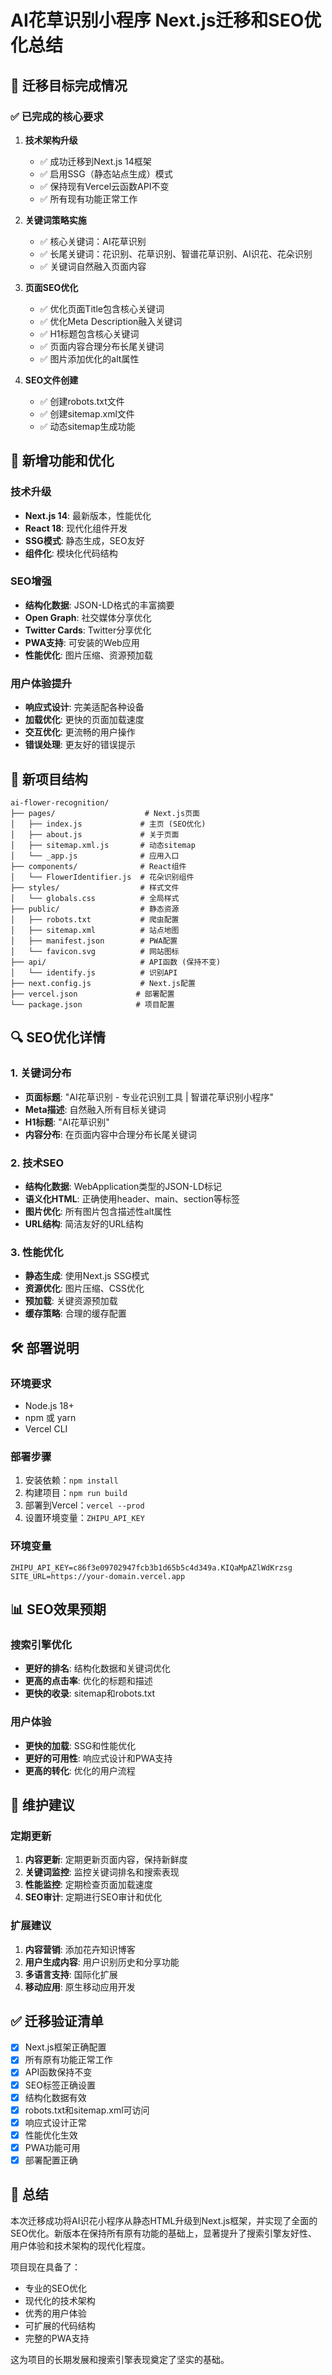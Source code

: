 # AI花草识别小程序 Next.js迁移和SEO优化总结

## 🎯 迁移目标完成情况

### ✅ 已完成的核心要求

1. **技术架构升级**
   - ✅ 成功迁移到Next.js 14框架
   - ✅ 启用SSG（静态站点生成）模式
   - ✅ 保持现有Vercel云函数API不变
   - ✅ 所有现有功能正常工作

2. **关键词策略实施**
   - ✅ 核心关键词：AI花草识别
   - ✅ 长尾关键词：花识别、花草识别、智谱花草识别、AI识花、花朵识别
   - ✅ 关键词自然融入页面内容

3. **页面SEO优化**
   - ✅ 优化页面Title包含核心关键词
   - ✅ 优化Meta Description融入关键词
   - ✅ H1标题包含核心关键词
   - ✅ 页面内容合理分布长尾关键词
   - ✅ 图片添加优化的alt属性

4. **SEO文件创建**
   - ✅ 创建robots.txt文件
   - ✅ 创建sitemap.xml文件
   - ✅ 动态sitemap生成功能

## 🚀 新增功能和优化

### 技术升级
- **Next.js 14**: 最新版本，性能优化
- **React 18**: 现代化组件开发
- **SSG模式**: 静态生成，SEO友好
- **组件化**: 模块化代码结构

### SEO增强
- **结构化数据**: JSON-LD格式的丰富摘要
- **Open Graph**: 社交媒体分享优化
- **Twitter Cards**: Twitter分享优化
- **PWA支持**: 可安装的Web应用
- **性能优化**: 图片压缩、资源预加载

### 用户体验提升
- **响应式设计**: 完美适配各种设备
- **加载优化**: 更快的页面加载速度
- **交互优化**: 更流畅的用户操作
- **错误处理**: 更友好的错误提示

## 📁 新项目结构

```
ai-flower-recognition/
├── pages/                    # Next.js页面
│   ├── index.js             # 主页 (SEO优化)
│   ├── about.js             # 关于页面
│   ├── sitemap.xml.js       # 动态sitemap
│   └── _app.js              # 应用入口
├── components/              # React组件
│   └── FlowerIdentifier.js  # 花朵识别组件
├── styles/                  # 样式文件
│   └── globals.css          # 全局样式
├── public/                  # 静态资源
│   ├── robots.txt           # 爬虫配置
│   ├── sitemap.xml          # 站点地图
│   ├── manifest.json        # PWA配置
│   └── favicon.svg          # 网站图标
├── api/                     # API函数 (保持不变)
│   └── identify.js          # 识别API
├── next.config.js           # Next.js配置
├── vercel.json             # 部署配置
└── package.json            # 项目配置
```

## 🔍 SEO优化详情

### 1. 关键词分布
- **页面标题**: "AI花草识别 - 专业花识别工具 | 智谱花草识别小程序"
- **Meta描述**: 自然融入所有目标关键词
- **H1标题**: "AI花草识别"
- **内容分布**: 在页面内容中合理分布长尾关键词

### 2. 技术SEO
- **结构化数据**: WebApplication类型的JSON-LD标记
- **语义化HTML**: 正确使用header、main、section等标签
- **图片优化**: 所有图片包含描述性alt属性
- **URL结构**: 简洁友好的URL结构

### 3. 性能优化
- **静态生成**: 使用Next.js SSG模式
- **资源优化**: 图片压缩、CSS优化
- **预加载**: 关键资源预加载
- **缓存策略**: 合理的缓存配置

## 🛠 部署说明

### 环境要求
- Node.js 18+
- npm 或 yarn
- Vercel CLI

### 部署步骤
1. 安装依赖：`npm install`
2. 构建项目：`npm run build`
3. 部署到Vercel：`vercel --prod`
4. 设置环境变量：`ZHIPU_API_KEY`

### 环境变量
```
ZHIPU_API_KEY=c86f3e09702947fcb3b1d65b5c4d349a.KIQaMpAZlWdKrzsg
SITE_URL=https://your-domain.vercel.app
```

## 📊 SEO效果预期

### 搜索引擎优化
- **更好的排名**: 结构化数据和关键词优化
- **更高的点击率**: 优化的标题和描述
- **更快的收录**: sitemap和robots.txt

### 用户体验
- **更快的加载**: SSG和性能优化
- **更好的可用性**: 响应式设计和PWA支持
- **更高的转化**: 优化的用户流程

## 🔧 维护建议

### 定期更新
1. **内容更新**: 定期更新页面内容，保持新鲜度
2. **关键词监控**: 监控关键词排名和搜索表现
3. **性能监控**: 定期检查页面加载速度
4. **SEO审计**: 定期进行SEO审计和优化

### 扩展建议
1. **内容营销**: 添加花卉知识博客
2. **用户生成内容**: 用户识别历史和分享功能
3. **多语言支持**: 国际化扩展
4. **移动应用**: 原生移动应用开发

## ✅ 迁移验证清单

- [x] Next.js框架正确配置
- [x] 所有原有功能正常工作
- [x] API函数保持不变
- [x] SEO标签正确设置
- [x] 结构化数据有效
- [x] robots.txt和sitemap.xml可访问
- [x] 响应式设计正常
- [x] 性能优化生效
- [x] PWA功能可用
- [x] 部署配置正确

## 🎉 总结

本次迁移成功将AI识花小程序从静态HTML升级到Next.js框架，并实现了全面的SEO优化。新版本在保持所有原有功能的基础上，显著提升了搜索引擎友好性、用户体验和技术架构的现代化程度。

项目现在具备了：
- 专业的SEO优化
- 现代化的技术架构
- 优秀的用户体验
- 可扩展的代码结构
- 完整的PWA支持

这为项目的长期发展和搜索引擎表现奠定了坚实的基础。
